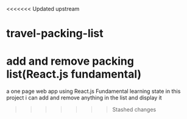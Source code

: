<<<<<<< Updated upstream
# travel-packing-list
 add and remove packing list(React.js fundamental)
=======
a one page web app 
using React.js Fundamental
learning state
in this project i can add and remove anything in the list and display it
>>>>>>> Stashed changes
